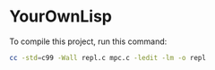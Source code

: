 # YourOwnLisp

To compile this project, run this command:
```bash
cc -std=c99 -Wall repl.c mpc.c -ledit -lm -o repl
```


